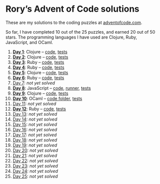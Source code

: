 # Rory’s Advent of Code solutions

These are my solutions to the coding puzzles at [adventofcode.com](http://adventofcode.com/).

So far, I have completed 10 out of the 25 puzzles, and earned 20 out of 50 stars. The programming languages I have used are Clojure, Ruby, JavaScript, and OCaml.

1. **[Day 1](http://adventofcode.com/day/1)**: Clojure – [code](https://github.com/roryokane/advent-of-code-solutions/blob/master/advent-of-code-day-1/src/advent_of_code_day_1/core.clj), [tests](https://github.com/roryokane/advent-of-code-solutions/blob/master/advent-of-code-day-1/test/advent_of_code_day_1/core_test.clj)
1. **[Day 2](http://adventofcode.com/day/2)**: Clojure – [code](https://github.com/roryokane/advent-of-code-solutions/blob/master/advent-of-code-day-2/src/advent_of_code_day_2/core.clj), [tests](https://github.com/roryokane/advent-of-code-solutions/blob/master/advent-of-code-day-2/test/advent_of_code_day_2/core_test.clj)
1. **[Day 3](http://adventofcode.com/day/3)**: Ruby – [code](https://github.com/roryokane/advent-of-code-solutions/blob/master/advent-of-code-day-3/lib/main.rb), [tests](https://github.com/roryokane/advent-of-code-solutions/blob/master/advent-of-code-day-3/test/main_test.rb)
1. **[Day 4](http://adventofcode.com/day/4)**: Ruby – [code](https://github.com/roryokane/advent-of-code-solutions/blob/master/advent-of-code-day-4/lib/main.rb), [tests](https://github.com/roryokane/advent-of-code-solutions/blob/master/advent-of-code-day-4/test/main_test.rb)
1. **[Day 5](http://adventofcode.com/day/5)**: Clojure – [code](https://github.com/roryokane/advent-of-code-solutions/blob/master/advent-of-code-day-5/src/advent_of_code_day_5/core.clj), [tests](https://github.com/roryokane/advent-of-code-solutions/blob/master/advent-of-code-day-5/test/advent_of_code_day_5/core_test.clj)
1. **[Day 6](http://adventofcode.com/day/6)**: Ruby – [code](https://github.com/roryokane/advent-of-code-solutions/blob/master/advent-of-code-day-6/lib/main.rb), [tests](https://github.com/roryokane/advent-of-code-solutions/blob/master/advent-of-code-day-6/test/main_test.rb)
1. [Day 7](http://adventofcode.com/day/7): *not yet solved*
1. **[Day 8](http://adventofcode.com/day/8)**: JavaScript – [code](https://github.com/roryokane/advent-of-code-solutions/blob/master/advent-of-code-day-8/src/index.js), [runner](https://github.com/roryokane/advent-of-code-solutions/blob/master/advent-of-code-day-8/src/main.js), [tests](https://github.com/roryokane/advent-of-code-solutions/blob/master/advent-of-code-day-8/test/test.js)
1. **[Day 9](http://adventofcode.com/day/9)**: Clojure – [code](https://github.com/roryokane/advent-of-code-solutions/blob/master/advent-of-code-day-9/src/advent_of_code_day_9/core.clj), [tests](https://github.com/roryokane/advent-of-code-solutions/blob/master/advent-of-code-day-9/test/advent_of_code_day_9/core_test.clj)
1. **[Day 10](http://adventofcode.com/day/10)**: OCaml – [code folder](https://github.com/roryokane/advent-of-code-solutions/blob/master/advent-of-code-day-10/src/), [tests](https://github.com/roryokane/advent-of-code-solutions/blob/master/advent-of-code-day-10/test/test.ml)
1. [Day 11](http://adventofcode.com/day/11): *not yet solved*
1. **[Day 12](http://adventofcode.com/day/12)**: Ruby – [code](https://github.com/roryokane/advent-of-code-solutions/blob/master/advent-of-code-day-12/lib/main.rb), [tests](https://github.com/roryokane/advent-of-code-solutions/blob/master/advent-of-code-day-12/test/main_test.rb)
1. [Day 13](http://adventofcode.com/day/13): *not yet solved*
1. [Day 14](http://adventofcode.com/day/14): *not yet solved*
1. [Day 15](http://adventofcode.com/day/15): *not yet solved*
1. [Day 16](http://adventofcode.com/day/16): *not yet solved*
1. [Day 17](http://adventofcode.com/day/17): *not yet solved*
1. [Day 18](http://adventofcode.com/day/18): *not yet solved*
1. [Day 19](http://adventofcode.com/day/19): *not yet solved*
1. [Day 20](http://adventofcode.com/day/20): *not yet solved*
1. [Day 21](http://adventofcode.com/day/21): *not yet solved*
1. [Day 22](http://adventofcode.com/day/22): *not yet solved*
1. [Day 23](http://adventofcode.com/day/23): *not yet solved*
1. [Day 24](http://adventofcode.com/day/24): *not yet solved*
1. [Day 25](http://adventofcode.com/day/25): *not yet solved*
